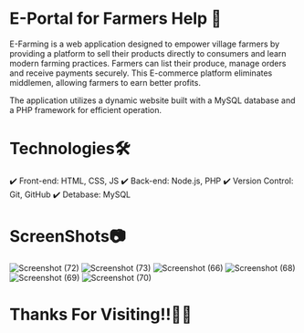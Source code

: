 # E-Portal for Farmers Help 🌱
E-Farming is a web application designed to empower village farmers by providing a platform to sell their products directly to consumers and learn modern farming practices. Farmers can list their produce, manage orders and receive payments securely. This E-commerce platform eliminates middlemen, allowing farmers to earn better profits.  

The application utilizes a dynamic website built with a MySQL database and a PHP framework for efficient operation.

#  Technologies🛠️
✔️ Front-end: HTML, CSS, JS
✔️ Back-end: Node.js, PHP
✔️ Version Control: Git, GitHub
✔️ Detabase: MySQL

# ScreenShots📷
![Screenshot (72)](https://github.com/user-attachments/assets/c8f6a08e-c2c5-4fbd-a4ea-1d75dd139af7)
![Screenshot (73)](https://github.com/user-attachments/assets/448c5857-35e4-4bd9-afe6-e5bb72cce6eb)
![Screenshot (66)](https://github.com/user-attachments/assets/796c353d-7122-42b8-bbfd-8726d5ba4c81)
![Screenshot (68)](https://github.com/user-attachments/assets/bbeb14da-8268-420f-bbf7-341140285dc8)
![Screenshot (69)](https://github.com/user-attachments/assets/f5c4f521-87d7-42c0-8a67-796638c7ca24)
![Screenshot (70)](https://github.com/user-attachments/assets/c9e1343e-5e2c-4c87-9df1-bbe5878250ee)

# Thanks For Visiting!!🙏🏻








